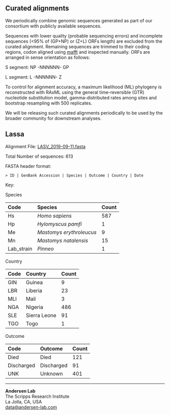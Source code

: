 ## Curated alignments

We periodically combine genomic sequences generated as part of our consortium with publicly available sequences. 

Sequences with lower quality (probable sequencing errors) and incomplete sequences (<95% of (GP+NP) or (Z+L) ORFs length) are excluded from the curated alignment. Remaining sequences are trimmed to their coding regions, codon aligned using [mafft](https://mafft.cbrc.jp/alignment/software/tips0.html) and inspected manually. ORFs are arranged in sense orientation as follows:

S segment: NP -NNNNNN- GP

L segment: L -NNNNNN- Z

To control for alignment accuracy, a maximum likelihood (ML) phylogeny is reconstructed with RAxML using the general time-reversible (GTR) nucleotide substitution model, gamma-distributed rates among sites and bootstrap resampling with 500 replicates.

We will be releasing such curated alignments periodically to be used by the broader community for downstream analyses.

## Lassa

Alignment File: [LASV_2019-09-11.fasta](https://raw.githubusercontent.com/cvisb/curated-alignments/master/lassa/LASV_NP-GP_2019-09-11.fasta)

Total Number of sequences: 613

FASTA header format:
```
> ID | GenBank Accession | Species | Outcome | Country | Date
```

Key:

Species

| Code | Species | Count |
|:---|:---|:---|
| Hs | *Homo sapiens* | 587 |
| Hp | *Hylomyscus pamfi* | 1 |
| Me | *Mastomys erythroleucus* | 9 |
| Mn | *Mastomys natalensis* | 15 |
| Lab_strain | *Pinneo* | 1 |

Country

| Code | Country | Count |
|:--|:--|:--|
|GIN | Guinea | 9 |
| LBR | Liberia | 23 |
| MLI | Mali | 3 |
| NGA | Nigeria | 486 |
| SLE | Sierra Leone | 91 |
| TGO | Togo | 1 |

Outcome

|Code | Outcome | Count |
|:-- |:-- |:-- |
| Died | Died | 121 |
| Discharged | Discharged | 91 |
| UNK | Unknown | 401 |

---
**Andersen Lab**  
The Scripps Research Institute  
La Jolla, CA, USA  
[data@andersen-lab.com](mailto:data@andersen-lab.com)
